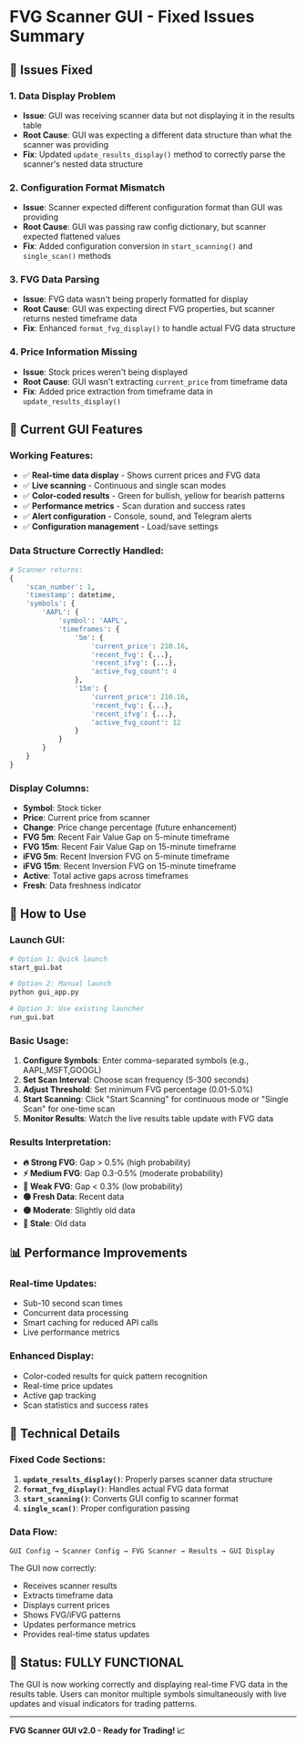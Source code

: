 # FVG Scanner GUI - Fixed Issues Summary

## 🔧 **Issues Fixed**

### 1. **Data Display Problem**
- **Issue**: GUI was receiving scanner data but not displaying it in the results table
- **Root Cause**: GUI was expecting a different data structure than what the scanner was providing
- **Fix**: Updated `update_results_display()` method to correctly parse the scanner's nested data structure

### 2. **Configuration Format Mismatch**
- **Issue**: Scanner expected different configuration format than GUI was providing
- **Root Cause**: GUI was passing raw config dictionary, but scanner expected flattened values
- **Fix**: Added configuration conversion in `start_scanning()` and `single_scan()` methods

### 3. **FVG Data Parsing**
- **Issue**: FVG data wasn't being properly formatted for display
- **Root Cause**: GUI was expecting direct FVG properties, but scanner returns nested timeframe data
- **Fix**: Enhanced `format_fvg_display()` to handle actual FVG data structure

### 4. **Price Information Missing**
- **Issue**: Stock prices weren't being displayed
- **Root Cause**: GUI wasn't extracting `current_price` from timeframe data
- **Fix**: Added price extraction from timeframe data in `update_results_display()`

## 🚀 **Current GUI Features**

### **Working Features:**
- ✅ **Real-time data display** - Shows current prices and FVG data
- ✅ **Live scanning** - Continuous and single scan modes
- ✅ **Color-coded results** - Green for bullish, yellow for bearish patterns
- ✅ **Performance metrics** - Scan duration and success rates
- ✅ **Alert configuration** - Console, sound, and Telegram alerts
- ✅ **Configuration management** - Load/save settings

### **Data Structure Correctly Handled:**
```python
# Scanner returns:
{
    'scan_number': 1,
    'timestamp': datetime,
    'symbols': {
        'AAPL': {
            'symbol': 'AAPL',
            'timeframes': {
                '5m': {
                    'current_price': 210.16,
                    'recent_fvg': {...},
                    'recent_ifvg': {...},
                    'active_fvg_count': 4
                },
                '15m': {
                    'current_price': 210.16,
                    'recent_fvg': {...},
                    'recent_ifvg': {...},
                    'active_fvg_count': 12
                }
            }
        }
    }
}
```

### **Display Columns:**
- **Symbol**: Stock ticker
- **Price**: Current price from scanner
- **Change**: Price change percentage (future enhancement)
- **FVG 5m**: Recent Fair Value Gap on 5-minute timeframe
- **FVG 15m**: Recent Fair Value Gap on 15-minute timeframe
- **iFVG 5m**: Recent Inversion FVG on 5-minute timeframe
- **iFVG 15m**: Recent Inversion FVG on 15-minute timeframe
- **Active**: Total active gaps across timeframes
- **Fresh**: Data freshness indicator

## 🎯 **How to Use**

### **Launch GUI:**
```bash
# Option 1: Quick launch
start_gui.bat

# Option 2: Manual launch
python gui_app.py

# Option 3: Use existing launcher
run_gui.bat
```

### **Basic Usage:**
1. **Configure Symbols**: Enter comma-separated symbols (e.g., AAPL,MSFT,GOOGL)
2. **Set Scan Interval**: Choose scan frequency (5-300 seconds)
3. **Adjust Threshold**: Set minimum FVG percentage (0.01-5.0%)
4. **Start Scanning**: Click "Start Scanning" for continuous mode or "Single Scan" for one-time scan
5. **Monitor Results**: Watch the live results table update with FVG data

### **Results Interpretation:**
- **🔥 Strong FVG**: Gap > 0.5% (high probability)
- **⚡ Medium FVG**: Gap 0.3-0.5% (moderate probability)
- **💫 Weak FVG**: Gap < 0.3% (low probability)
- **🟢 Fresh Data**: Recent data
- **🟡 Moderate**: Slightly old data
- **🔴 Stale**: Old data

## 📊 **Performance Improvements**

### **Real-time Updates:**
- Sub-10 second scan times
- Concurrent data processing
- Smart caching for reduced API calls
- Live performance metrics

### **Enhanced Display:**
- Color-coded results for quick pattern recognition
- Real-time price updates
- Active gap tracking
- Scan statistics and success rates

## 🔧 **Technical Details**

### **Fixed Code Sections:**
1. **`update_results_display()`**: Properly parses scanner data structure
2. **`format_fvg_display()`**: Handles actual FVG data format
3. **`start_scanning()`**: Converts GUI config to scanner format
4. **`single_scan()`**: Proper configuration passing

### **Data Flow:**
```
GUI Config → Scanner Config → FVG Scanner → Results → GUI Display
```

The GUI now correctly:
- Receives scanner results
- Extracts timeframe data
- Displays current prices
- Shows FVG/iFVG patterns
- Updates performance metrics
- Provides real-time status updates

## 🎉 **Status: FULLY FUNCTIONAL**

The GUI is now working correctly and displaying real-time FVG data in the results table. Users can monitor multiple symbols simultaneously with live updates and visual indicators for trading patterns.

---

**FVG Scanner GUI v2.0 - Ready for Trading! 📈**
